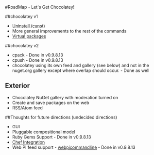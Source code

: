 #RoadMap - Let's Get Chocolatey!

##chocolatey v1  
  
* [Uninstall (cunst)](https://github.com/ferventcoder/nugetpackages/issues/28)
* More general improvements to the rest of the commands
* [Virtual packages](https://github.com/ferventcoder/nugetpackages/issues/30)

##chocolatey v2  
  
* cpack - Done in v0.9.8.13  
* cpush - Done in v0.9.8.13  
* chocolatey using its own feed and gallery (see below) and not in the nuget.org gallery except where overlap should occur. - Done as well  
  
## Exterior  
  
* Chocolatey NuGet gallery with moderation turned on
* Create and save packages on the web
* RSS/Atom feed

##Thoughts for future directions (undecided directions)  
  
* GUI
* Pluggable compositional model  
* Ruby Gems Support - Done in v0.9.8.13  
* [Chef Integration](http://wiki.opscode.com/display/chef/Resources#Resources-Package)  
* Web PI feed support - [webpicommandline](http://msdn.microsoft.com/en-us/library/gg433092.aspx) - Done in v0.9.8.13  